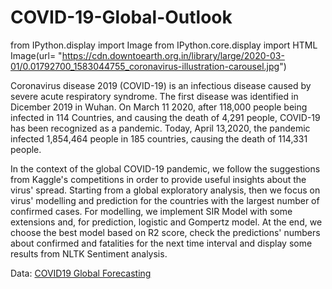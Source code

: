 # COVID-19-Global-Outlook
from IPython.display import Image
from IPython.core.display import HTML 
Image(url= "https://cdn.downtoearth.org.in/library/large/2020-03-01/0.01792700_1583044755_coronavirus-illustration-carousel.jpg")

Coronavirus disease 2019 (COVID-19) is an infectious disease caused by severe acute respiratory syndrome. The first disease was identified in Dicember 2019 in Wuhan. 
On March 11 2020, after 118,000 people being infected in 114 Countries, and causing the death of 4,291 people, COVID-19 has been recognized as a pandemic.
Today, April 13,2020, the pandemic infected 1,854,464 people in 185 countries, causing the death of 114,331 people.

In the context of the global COVID-19 pandemic, we follow the suggestions from Kaggle's competitions in order to provide useful insights about the virus' spread. Starting from a global exploratory analysis, then we focus on virus' modelling and prediction for the countries with the largest number of confirmed cases. For modelling, we implement SIR Model with some extensions and, for prediction, logistic and Gompertz model. At the end, we choose the best model based on R2 score, check the predictions' numbers about confirmed and fatalities for the next time interval and display some results from NLTK Sentiment analysis. 

Data: [COVID19 Global Forecasting](https://www.kaggle.com/c/covid19-global-forecasting-week-4) 
